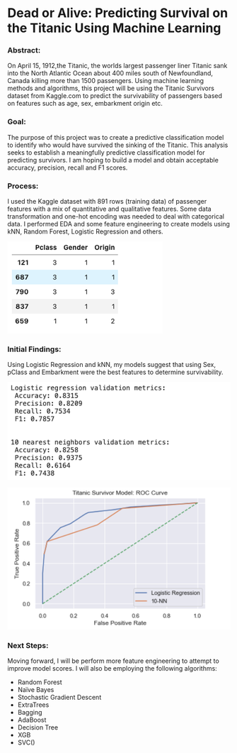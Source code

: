 <h1>Dead or Alive: Predicting Survival on the Titanic Using Machine Learning</h1>

<h3>Abstract:</h3> On April 15, 1912,the Titanic, the worlds largest passenger liner Titanic sank into the North Atlantic Ocean about 400 miles south of Newfoundland, Canada killing more than 1500 passengers. Using machine learning methods and algorithms, this project will be using the Titanic Survivors dataset from Kaggle.com to predict the survivability of passengers based on features such as age, sex, embarkment origin etc.   

<h3>Goal:</h3> The purpose of this project was to create a predictive classification model to identify who would have survived the sinking of the Titanic. This analysis seeks to establish a meaningfully predictive classification model for predicting survivors. I am hoping to build a model and obtain acceptable accuracy, precision, recall and F1 scores.


<h3>Process:</h3> I used the Kaggle dataset with 891 rows (training data) of passenger features with a mix of quantitative and qualitative features. Some data transformation and one-hot encoding was needed to deal with categorical data. I performed EDA and some feature engineering to create models using kNN, Random Forest, Logistic Regression and others. 

![](prelim_data.png) 
<h3>Initial Findings:</h3> Using Logistic Regression and kNN, my models suggest that using Sex, pClass and Embarkment were the best features to determine survivability. 

![](prelim_results.png)


![](prelim_roc.png) 

<h3>Next Steps:</h3> Moving forward, I will be perform more feature engineering to attempt to improve model scores. I will also be employing the following algorithms:</h3>

- Random Forest
- Naïve Bayes
- Stochastic Gradient Descent
- ExtraTrees
- Bagging
- AdaBoost
- Decision Tree
- XGB 
- SVC()